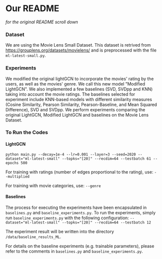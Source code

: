 # Our README
*for the original README scroll down*

### Dataset
We are using the Movie Lens Small Dataset. This dataset is retrived from <https://grouplens.org/datasets/movielens/> and is preprocessed with the file `ml-latest-small.py`.

### Experiments
We modified the original lightGCN to incorporate the movies' rating by the users, as well as the movies' genre. We call this new model "Modified LightGCN". 
We also implemented a few baselines (SVD, SVDpp and KNN) taking into account the movie ratings. The baselines selected for experiment include KNN-based models with different similarity measures (Cosine Similarity, Pearson Similarity, Pearson-Baseline, and Mean Squared Difference), SVD and SVDpp.
We perform experiments comparing the original LightGCN, Modified LightGCN and baselines on the Movie Lens Dataset. 

### To Run the Codes
#### LightGCN
`python main.py --decay=1e-4 --lr=0.001 --layer=3 --seed=2020 --dataset="ml-latest-small" --topks="[20]" --recdim=64 --testbatch 61 --epochs 500`

For training with ratings (number of edges proportional to the rating), use:
`--multiplied`

For training with movie categories, use:
`--genre`

#### Baselines
The process for executing the experiments have been encapsulated in `baselines.py` and `baseline_experiments.py`. To run the experiments, simply run `baseline_experiments.py` with the following configuration:
`--dataset="ml-latest-small" --topks="[20]" --recdim=64 --testbatch 12`

The experiment result will be written into the directory `/data/baseline_results_ML`. 

For details on the baseline experiments (e.g. trainable parameters), please refer to the comments in `baselines.py` and `baseline_experiments.py`.

